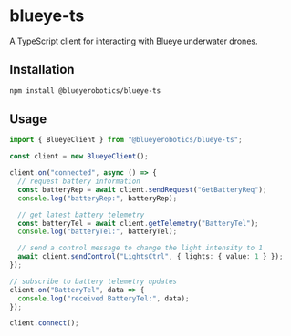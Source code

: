 # blueye-ts

A TypeScript client for interacting with Blueye underwater drones.

## Installation

```bash
npm install @blueyerobotics/blueye-ts
```

## Usage

```ts
import { BlueyeClient } from "@blueyerobotics/blueye-ts";

const client = new BlueyeClient();

client.on("connected", async () => {
  // request battery information
  const batteryRep = await client.sendRequest("GetBatteryReq");
  console.log("batteryRep:", batteryRep);

  // get latest battery telemetry
  const batteryTel = await client.getTelemetry("BatteryTel");
  console.log("batteryTel:", batteryTel);

  // send a control message to change the light intensity to 1
  await client.sendControl("LightsCtrl", { lights: { value: 1 } });
});

// subscribe to battery telemetry updates
client.on("BatteryTel", data => {
  console.log("received BatteryTel:", data);
});

client.connect();
```
